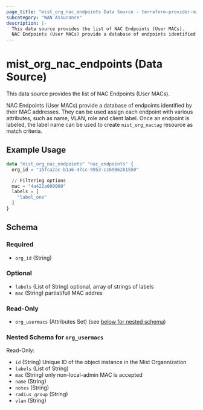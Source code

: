 ```yaml
---
page_title: "mist_org_nac_endpoints Data Source - terraform-provider-mist"
subcategory: "WAN Assurance"
description: |-
  This data source provides the list of NAC Endpoints (User MACs).
  NAC Endpoints (User MACs) provide a database of endpoints identified by their MAC addresses. They can be used assign each endpoint with various attributes, such as name, VLAN, role and client label.  Once an endpoint is labeled, the label name can be used to create mist_org_nactag resource as match criteria.
---
```


# mist_org_nac_endpoints (Data Source)

This data source provides the list of NAC Endpoints (User MACs).

NAC Endpoints (User MACs) provide a database of endpoints identified by their MAC addresses. They can be used assign each endpoint with various attributes, such as name, VLAN, role and client label.  Once an endpoint is labeled, the label name can be used to create `mist_org_nactag` resource as match criteria.


## Example Usage

```terraform
data "mist_org_nac_endpoints" "nac_endpoints" {
  org_id = "15fca2ac-b1a6-47cc-9953-cc6906281550"

  // Filtering options
  mac = "4a422a000000"
  labels = [
    "label_one"
  ]
}
```

<!-- schema generated by tfplugindocs -->
## Schema

### Required

- `org_id` (String)

### Optional

- `labels` (List of String) optional, array of strings of labels
- `mac` (String) partial/full MAC addres

### Read-Only

- `org_usermacs` (Attributes Set) (see [below for nested schema](#nestedatt--org_usermacs))

<a id="nestedatt--org_usermacs"></a>
### Nested Schema for `org_usermacs`

Read-Only:

- `id` (String) Unique ID of the object instance in the Mist Organnization
- `labels` (List of String)
- `mac` (String) only non-local-admin MAC is accepted
- `name` (String)
- `notes` (String)
- `radius_group` (String)
- `vlan` (String)